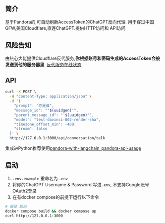 ## 简介
基于Pandora的,可自动刷新AccessToken的ChatGPT反向代理.
用于穿过中国GFW,美国Cloudflare,直连ChatGPT.提供HTTP访问和 API访问

## 风险告知
由热心大佬提供Cloudflare反代服务,**你根据账号和密码生成的AccessToken会被发送到他的服务器里**.
[反代服务在线状态](https://status.fakeopen.com/)

## API

```bash
curl -X POST \
  -H "Content-Type: application/json" \
  -d '{
    "prompt": "你是谁",
    "message_id": "'$(uuidgen)'",
    "parent_message_id": "'$(uuidgen)'",
    "model": "text-davinci-002-render-sha",
    "timezone_offset_min": -480,
    "stream": false
  }' \
  http://127.0.0.1:3000/api/conversation/talk
```
集成进Python推荐使用[pandora-with-langchain_pandora-api-usage ](https://github.com/14790897/pandora-with-langchain_pandora-api-usage/blob/main/README.cn.md)

## 启动

1. `.env.example` 重命名为 `.env`
2. 将你的ChatGPT Username & Password 写进`.env`, 不支持Google账号OAuth2登录
3. 在有docker compose的前提下运行以下命令
```bash
# 编译 启动
docker compose build && docker compose up
curl http://127.0.0.1:3000
```

